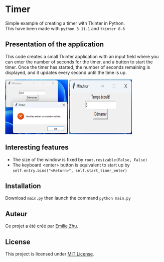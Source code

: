 # Timer

Simple example of creating a timer with Tkinter in Python.  
This have been made with `python 3.11.1` and `tkinter 8.6`

## Presentation of the application

This code creates a small Tkinter application with an input field where you can enter the number of seconds for the timer, and a button to start the timer. Once the timer has started, the number of seconds remaining is displayed, and it updates every second until the time is up.  
<div style="display:flex">
    <img src="/test_img/error.png" alt="Screenshot of the error page" style="width:200px" />&nbsp;
    <img src="/test_img/ok.png" alt="Screenshot of the timer ending"style="width:200px" />
</div>

## Interesting features

 - The size of the window is fixed by `root.resizable(False, False)`
 - The keyboard \<enter\> button is equivalent to start up by `self.entry.bind("<Return>", self.start_timer_enter)`

## Installation

Download `main.py` then launch the command `python main.py`

## Auteur

Ce projet a été créé par [Emilie Zhu](https://github.com/emilie-zhu).

## License

This project is licensed under [MIT License](LICENSE).